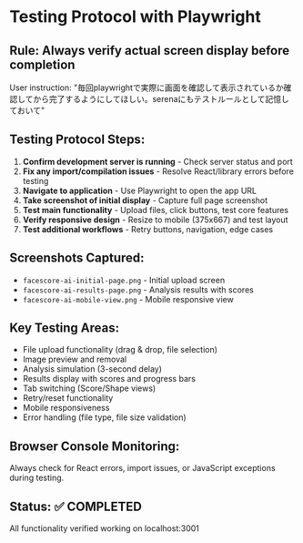 # Testing Protocol with Playwright

## Rule: Always verify actual screen display before completion
User instruction: "毎回playwrightで実際に画面を確認して表示されているか確認してから完了するようにしてほしい。serenaにもテストルールとして記憶しておいて"

## Testing Protocol Steps:
1. **Confirm development server is running** - Check server status and port
2. **Fix any import/compilation issues** - Resolve React/library errors before testing  
3. **Navigate to application** - Use Playwright to open the app URL
4. **Take screenshot of initial display** - Capture full page screenshot
5. **Test main functionality** - Upload files, click buttons, test core features
6. **Verify responsive design** - Resize to mobile (375x667) and test layout
7. **Test additional workflows** - Retry buttons, navigation, edge cases

## Screenshots Captured:
- `facescore-ai-initial-page.png` - Initial upload screen
- `facescore-ai-results-page.png` - Analysis results with scores  
- `facescore-ai-mobile-view.png` - Mobile responsive view

## Key Testing Areas:
- File upload functionality (drag & drop, file selection)
- Image preview and removal
- Analysis simulation (3-second delay)
- Results display with scores and progress bars
- Tab switching (Score/Shape views)
- Retry/reset functionality
- Mobile responsiveness
- Error handling (file type, file size validation)

## Browser Console Monitoring:
Always check for React errors, import issues, or JavaScript exceptions during testing.

## Status: ✅ COMPLETED
All functionality verified working on localhost:3001